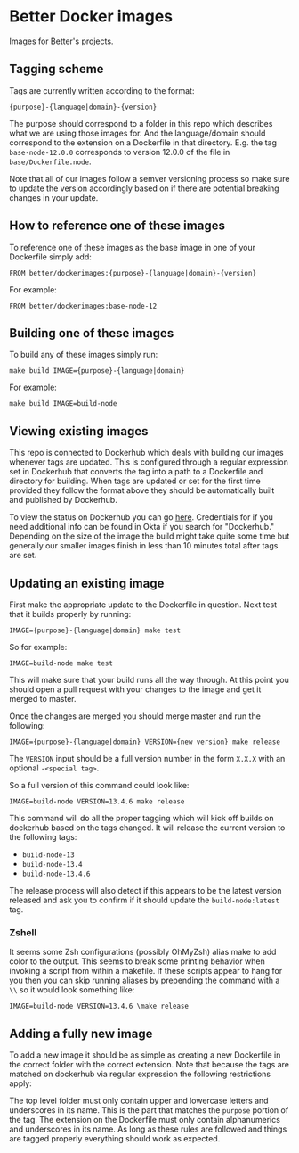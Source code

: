 # Better Docker images

Images for Better's projects.

## Tagging scheme

Tags are currently written according to the format:

```
{purpose}-{language|domain}-{version}
```

The purpose should correspond to a folder in this repo which describes
what we are using those images for. And the language/domain should
correspond to the extension on a Dockerfile in that directory. E.g. the
tag `base-node-12.0.0` corresponds to version 12.0.0 of the file in
`base/Dockerfile.node`.

Note that all of our images follow a semver versioning process so make
sure to update the version accordingly based on if there are potential breaking
changes in your update.

## How to reference one of these images

To reference one of these images as the base image in one of your
Dockerfile simply add:

`FROM better/dockerimages:{purpose}-{language|domain}-{version}`

For example:

`FROM better/dockerimages:base-node-12`

## Building one of these images

To build any of these images simply run:

`make build IMAGE={purpose}-{language|domain}`

For example:

`make build IMAGE=build-node`

## Viewing existing images

This repo is connected to Dockerhub which deals with building our images
whenever tags are updated. This is configured through a regular
expression set in Dockerhub that converts the tag into a path to a
Dockerfile and directory for building. When tags are updated or set for
the first time provided they follow the format above they should be
automatically built and published by Dockerhub.

To view the status on Dockerhub you can go [here](https://hub.docker.com/repository/docker/better/dockerimages).
Credentials for if you need additional info can be found in Okta if you
search for "Dockerhub." Depending on the size of the image the build
might take quite some time but generally our smaller images finish in
less than 10 minutes total after tags are set.

## Updating an existing image

First make the appropriate update to the Dockerfile in question. Next
test that it builds properly by running:

`IMAGE={purpose}-{language|domain} make test`

So for example:

`IMAGE=build-node make test`

This will make sure that your build runs all the way through. At this
point you should open a pull request with your changes to the image and
get it merged to master.

Once the changes are merged you should merge master and run the
following:

`IMAGE={purpose}-{language|domain} VERSION={new version} make release`

The `VERSION` input should be a full version number in the form `X.X.X`
with an optional `-<special tag>`.

So a full version of this command could look like:

`IMAGE=build-node VERSION=13.4.6 make release`

This command will do all the proper tagging which will kick off builds
on dockerhub based on the tags changed. It will release the current
version to the following tags:

- `build-node-13`
- `build-node-13.4`
- `build-node-13.4.6`

The release process will also detect if this appears to be the latest
version released and ask you to confirm if it should update the `build-node:latest` tag.

### Zshell

It seems some Zsh configurations (possibly OhMyZsh) alias make to add
color to the output. This seems to break some printing behavior when
invoking a script from within a makefile. If these scripts appear to
hang for you then you can skip running aliases by prepending the command
with a `\\` so it would look something like:

`IMAGE=build-node VERSION=13.4.6 \make release`

## Adding a fully new image

To add a new image it should be as simple as creating a new Dockerfile
in the correct folder with the correct extension. Note that because the
tags are matched on dockerhub via regular expression the following
restrictions apply:

The top level folder must only contain upper and lowercase letters and
underscores in its name. This is the part that matches the `purpose`
portion of the tag. The extension on the Dockerfile must only contain
alphanumerics and underscores in its name. As long as these rules are
followed and things are tagged properly everything should work as
expected.
